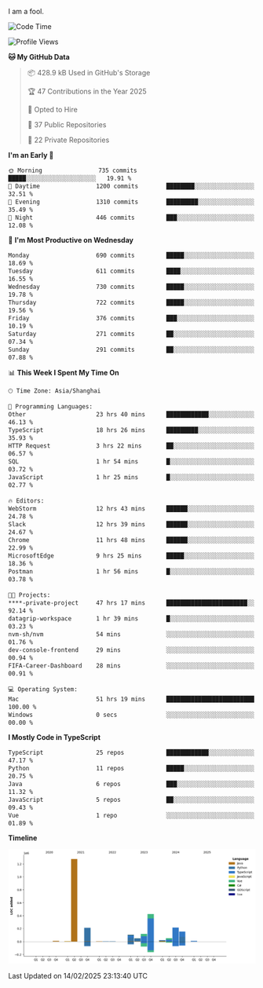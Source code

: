 I am a fool.

<!--START_SECTION:waka-->
![Code Time](http://img.shields.io/badge/Code%20Time-2%2C576%20hrs%2020%20mins-blue)

![Profile Views](http://img.shields.io/badge/Profile%20Views-4-blue)

**🐱 My GitHub Data** 

> 📦 428.9 kB Used in GitHub's Storage 
 > 
> 🏆 47 Contributions in the Year 2025
 > 
> 💼 Opted to Hire
 > 
> 📜 37 Public Repositories 
 > 
> 🔑 22 Private Repositories 
 > 
**I'm an Early 🐤** 

```text
🌞 Morning                735 commits         █████░░░░░░░░░░░░░░░░░░░░   19.91 % 
🌆 Daytime                1200 commits        ████████░░░░░░░░░░░░░░░░░   32.51 % 
🌃 Evening                1310 commits        █████████░░░░░░░░░░░░░░░░   35.49 % 
🌙 Night                  446 commits         ███░░░░░░░░░░░░░░░░░░░░░░   12.08 % 
```
📅 **I'm Most Productive on Wednesday** 

```text
Monday                   690 commits         █████░░░░░░░░░░░░░░░░░░░░   18.69 % 
Tuesday                  611 commits         ████░░░░░░░░░░░░░░░░░░░░░   16.55 % 
Wednesday                730 commits         █████░░░░░░░░░░░░░░░░░░░░   19.78 % 
Thursday                 722 commits         █████░░░░░░░░░░░░░░░░░░░░   19.56 % 
Friday                   376 commits         ███░░░░░░░░░░░░░░░░░░░░░░   10.19 % 
Saturday                 271 commits         ██░░░░░░░░░░░░░░░░░░░░░░░   07.34 % 
Sunday                   291 commits         ██░░░░░░░░░░░░░░░░░░░░░░░   07.88 % 
```


📊 **This Week I Spent My Time On** 

```text
🕑︎ Time Zone: Asia/Shanghai

💬 Programming Languages: 
Other                    23 hrs 40 mins      ████████████░░░░░░░░░░░░░   46.13 % 
TypeScript               18 hrs 26 mins      █████████░░░░░░░░░░░░░░░░   35.93 % 
HTTP Request             3 hrs 22 mins       ██░░░░░░░░░░░░░░░░░░░░░░░   06.57 % 
SQL                      1 hr 54 mins        █░░░░░░░░░░░░░░░░░░░░░░░░   03.72 % 
JavaScript               1 hr 25 mins        █░░░░░░░░░░░░░░░░░░░░░░░░   02.77 % 

🔥 Editors: 
WebStorm                 12 hrs 43 mins      ██████░░░░░░░░░░░░░░░░░░░   24.78 % 
Slack                    12 hrs 39 mins      ██████░░░░░░░░░░░░░░░░░░░   24.67 % 
Chrome                   11 hrs 48 mins      ██████░░░░░░░░░░░░░░░░░░░   22.99 % 
MicrosoftEdge            9 hrs 25 mins       █████░░░░░░░░░░░░░░░░░░░░   18.36 % 
Postman                  1 hr 56 mins        █░░░░░░░░░░░░░░░░░░░░░░░░   03.78 % 

🐱‍💻 Projects: 
****-private-project     47 hrs 17 mins      ███████████████████████░░   92.14 % 
datagrip-workspace       1 hr 39 mins        █░░░░░░░░░░░░░░░░░░░░░░░░   03.23 % 
nvm-sh/nvm               54 mins             ░░░░░░░░░░░░░░░░░░░░░░░░░   01.76 % 
dev-console-frontend     29 mins             ░░░░░░░░░░░░░░░░░░░░░░░░░   00.94 % 
FIFA-Career-Dashboard    28 mins             ░░░░░░░░░░░░░░░░░░░░░░░░░   00.91 % 

💻 Operating System: 
Mac                      51 hrs 19 mins      █████████████████████████   100.00 % 
Windows                  0 secs              ░░░░░░░░░░░░░░░░░░░░░░░░░   00.00 % 
```

**I Mostly Code in TypeScript** 

```text
TypeScript               25 repos            ████████████░░░░░░░░░░░░░   47.17 % 
Python                   11 repos            █████░░░░░░░░░░░░░░░░░░░░   20.75 % 
Java                     6 repos             ███░░░░░░░░░░░░░░░░░░░░░░   11.32 % 
JavaScript               5 repos             ██░░░░░░░░░░░░░░░░░░░░░░░   09.43 % 
Vue                      1 repo              ░░░░░░░░░░░░░░░░░░░░░░░░░   01.89 % 
```



**Timeline**

![Lines of Code chart](https://raw.githubusercontent.com/VeejaLiu/VeejaLiu/master/assets/bar_graph.png)


 Last Updated on 14/02/2025 23:13:40 UTC
<!--END_SECTION:waka-->

